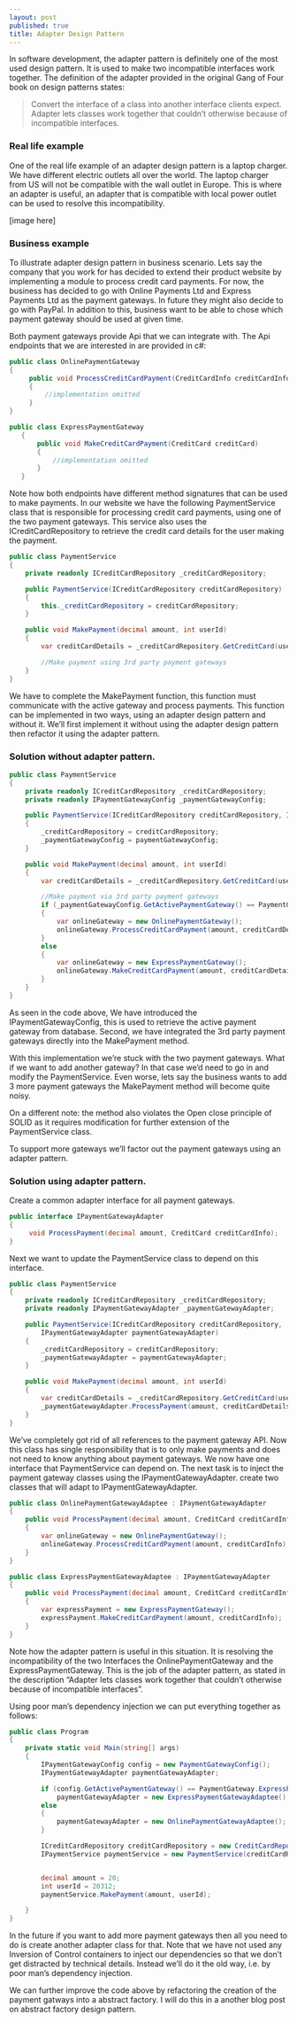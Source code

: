 ```yaml
---
layout: post
published: true
title: Adapter Design Pattern
---
```


In software development, the adapter pattern is definitely one of the most used design pattern. It is used to make two incompatible interfaces work together. The definition of the adapter provided in the original Gang of Four book on design patterns states:

>Convert the interface of a class into another interface clients expect. Adapter lets classes work together that couldn’t otherwise because of incompatible interfaces.

### Real life example

One of the real life example of an adapter design pattern is a laptop charger. We have different electric outlets all over the world. The laptop charger from US will not be compatible with the wall outlet in Europe. This is where an adapter is useful, an adapter that is compatible with local power outlet can be used to resolve this incompatibility.

[image here]

### Business example

To illustrate adapter design pattern in business scenario. Lets say the company that you work for has decided to extend their product website by implementing a module to process credit card payments. For now, the business has decided to go with Online Payments Ltd and Express Payments Ltd as the payment gateways. In future they might also decide to go with PayPal. In addition to this, business want to be able to chose which payment gateway should be used at given time.

Both payment gateways provide Api that we can integrate with. The Api endpoints that we are interested in are provided in c#:

```C#
public class OnlinePaymentGateway
{
     public void ProcessCreditCardPayment(CreditCardInfo creditCardInfo)
     {
         //implementation omitted
     }
}
```
```C#
public class ExpressPaymentGateway
   {
       public void MakeCreditCardPayment(CreditCard creditCard)
       {
           //implementation omitted
       }
   }
```
Note how both endpoints have different method signatures that can be used to make payments. In our website we have the following PaymentService class that is responsible for processing credit card payments, using one of the two payment gateways. This service also uses the ICreditCardRepository to retrieve the credit card details for the user making the payment.

```C#
public class PaymentService
{
    private readonly ICreditCardRepository _creditCardRepository;

    public PaymentService(ICreditCardRepository creditCardRepository)
    {
        this._creditCardRepository = creditCardRepository;
    }

    public void MakePayment(decimal amount, int userId)
    {
        var creditCardDetails = _creditCardRepository.GetCreditCard(userId);

        //Make payment using 3rd party payment gateways
    }
}
```
We have to complete the MakePayment function, this function must communicate with the active gateway and process payments. This function can be implemented in two ways, using an adapter design pattern and without it. We’ll first implement it without using the adapter design pattern then refactor it using the adapter pattern.

### Solution without adapter pattern.
```C#
public class PaymentService
{
    private readonly ICreditCardRepository _creditCardRepository;
    private readonly IPaymentGatewayConfig _paymentGatewayConfig;

    public PaymentService(ICreditCardRepository creditCardRepository, IPaymentGatewayConfig paymentGatewayConfig)
    {
        _creditCardRepository = creditCardRepository;
        _paymentGatewayConfig = paymentGatewayConfig;
    }

    public void MakePayment(decimal amount, int userId)
    {
        var creditCardDetails = _creditCardRepository.GetCreditCard(userId);

        //Make payment via 3rd party payment gateways
        if (_paymentGatewayConfig.GetActivePaymentGateway() == PaymentGateway.ExpressPaymentGateway)
        {
            var onlineGateway = new OnlinePaymentGateway();
            onlineGateway.ProcessCreditCardPayment(amount, creditCardDetails);
        }
        else
        {
            var onlineGateway = new ExpressPaymentGateway();
            onlineGateway.MakeCreditCardPayment(amount, creditCardDetails);
        }
    }
}
```
As seen in the code above, We have introduced the IPaymentGatewayConfig, this is used to retrieve the active payment gateway from database. Second, we have integrated the 3rd party payment gateways directly into the MakePayment method.

With this implementation we’re stuck with the two payment gateways. What if we want to add another gateway? In that case we’d need to go in and modify the PaymentService. Even worse, lets say the business wants to add 3 more payment gateways the MakePayment method will become quite noisy.

On a different note: the method also violates the Open close principle of SOLID as it requires modification for further extension of the PaymentService class.

To support more gateways we’ll factor out the payment gateways using an adapter pattern.

### Solution using adapter pattern.
Create a common adapter interface for all payment gateways.

```c#
public interface IPaymentGatewayAdapter
{
     void ProcessPayment(decimal amount, CreditCard creditCardInfo);
}
```

Next we want to update the PaymentService class to depend on this interface.

```C#
public class PaymentService
{
    private readonly ICreditCardRepository _creditCardRepository;
    private readonly IPaymentGatewayAdapter _paymentGatewayAdapter;

    public PaymentService(ICreditCardRepository creditCardRepository,
        IPaymentGatewayAdapter paymentGatewayAdapter)
    {
        _creditCardRepository = creditCardRepository;
        _paymentGatewayAdapter = paymentGatewayAdapter;
    }

    public void MakePayment(decimal amount, int userId)
    {
        var creditCardDetails = _creditCardRepository.GetCreditCard(userId);
        _paymentGatewayAdapter.ProcessPayment(amount, creditCardDetails);
    }
}
```

We’ve completely got rid of all references to the payment gateway API. Now this class has single responsibility that is to only make payments and does not need to know anything about payment gateways. We now have one interface that PaymentService can depend on. The next task is to inject the payment gateway classes using the IPaymentGatewayAdapter. create two classes that will adapt to IPaymentGatewayAdapter.

```C#
public class OnlinePaymentGatewayAdaptee : IPaymentGatewayAdapter
{
    public void ProcessPayment(decimal amount, CreditCard creditCardInfo)
    {
        var onlineGateway = new OnlinePaymentGateway();
        onlineGateway.ProcessCreditCardPayment(amount, creditCardInfo);
    }
}

public class ExpressPaymentGatewayAdaptee : IPaymentGatewayAdapter
{
    public void ProcessPayment(decimal amount, CreditCard creditCardInfo)
    {
        var expressPayment = new ExpressPaymentGateway();
        expressPayment.MakeCreditCardPayment(amount, creditCardInfo);
    }
}
```

Note how the adapter pattern is useful in this situation. It is resolving the incompatibility of the two Interfaces the OnlinePaymentGateway and the ExpressPaymentGateway. This is the job of the adapter pattern, as stated in the description “Adapter lets classes work together that couldn’t otherwise because of incompatible interfaces”.

Using poor man’s dependency injection we can put everything together as follows:

```c#
public class Program
{
    private static void Main(string[] args)
    {
        IPaymentGatewayConfig config = new PaymentGatewayConfig();
        IPaymentGatewayAdapter paymentGatewayAdapter;

        if (config.GetActivePaymentGateway() == PaymentGateway.ExpressPaymentGateway)
            paymentGatewayAdapter = new ExpressPaymentGatewayAdaptee();
        else
        {
            paymentGatewayAdapter = new OnlinePaymentGatewayAdaptee();
        }

        ICreditCardRepository creditCardRepository = new CreditCardRepository();
        IPaymentService paymentService = new PaymentService(creditCardRepository, paymentGatewayAdapter);


        decimal amount = 20;
        int userId = 20312;
        paymentService.MakePayment(amount, userId);

    }
}
```
In the future if you want to add more payment gateways then all you need to do is create another adapter class for that. Note that we have not used any Inversion of Control containers to inject our dependencies so that we don’t get distracted by technical details. Instead we’ll do it the old way, i.e. by poor man’s dependency injection.

We can further improve the code above by refactoring the creation of the payment gatways into a abstract factory. I will do this in a another blog post on abstract factory design pattern.


























